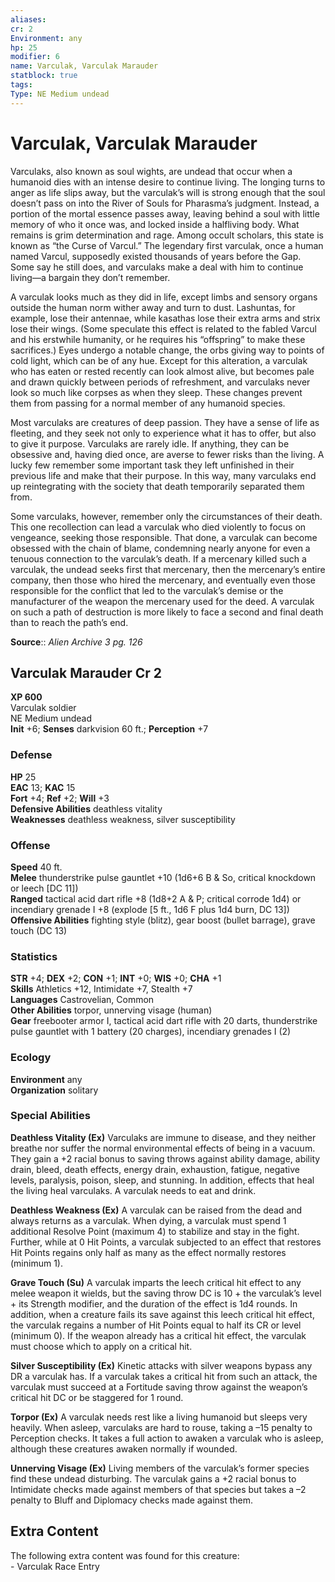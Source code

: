 ```yaml
---
aliases: 
cr: 2
Environment: any
hp: 25
modifier: 6
name: Varculak, Varculak Marauder
statblock: true
tags: 
Type: NE Medium undead  
---
```


# Varculak, Varculak Marauder

Varculaks, also known as soul wights, are undead that occur when a humanoid dies with an intense desire to continue living. The longing turns to anger as life slips away, but the varculak’s will is strong enough that the soul doesn’t pass on into the River of Souls for Pharasma’s judgment. Instead, a portion of the mortal essence passes away, leaving behind a soul with little memory of who it once was, and locked inside a halfliving body. What remains is grim determination and rage. Among occult scholars, this state is known as “the Curse of Varcul.” The legendary first varculak, once a human named Varcul, supposedly existed thousands of years before the Gap. Some say he still does, and varculaks make a deal with him to continue living—a bargain they don’t remember.

A varculak looks much as they did in life, except limbs and sensory organs outside the human norm wither away and turn to dust. Lashuntas, for example, lose their antennae, while kasathas lose their extra arms and strix lose their wings. (Some speculate this effect is related to the fabled Varcul and his erstwhile humanity, or he requires his “offspring” to make these sacrifices.) Eyes undergo a notable change, the orbs giving way to points of cold light, which can be of any hue. Except for this alteration, a varculak who has eaten or rested recently can look almost alive, but becomes pale and drawn quickly between periods of refreshment, and varculaks never look so much like corpses as when they sleep. These changes prevent them from passing for a normal member of any humanoid species.

Most varculaks are creatures of deep passion. They have a sense of life as fleeting, and they seek not only to experience what it has to offer, but also to give it purpose. Varculaks are rarely idle. If anything, they can be obsessive and, having died once, are averse to fewer risks than the living. A lucky few remember some important task they left unfinished in their previous life and make that their purpose. In this way, many varculaks end up reintegrating with the society that death temporarily separated them from.

Some varculaks, however, remember only the circumstances of their death. This one recollection can lead a varculak who died violently to focus on vengeance, seeking those responsible. That done, a varculak can become obsessed with the chain of blame, condemning nearly anyone for even a tenuous connection to the varculak’s death. If a mercenary killed such a varculak, the undead seeks first that mercenary, then the mercenary’s entire company, then those who hired the mercenary, and eventually even those responsible for the conflict that led to the varculak’s demise or the manufacturer of the weapon the mercenary used for the deed. A varculak on such a path of destruction is more likely to face a second and final death than to reach the path’s end.

**Source**:: _Alien Archive 3 pg. 126_

## Varculak Marauder Cr 2

**XP 600**  
Varculak soldier  
NE Medium undead  
**Init** +6; **Senses** darkvision 60 ft.; **Perception** +7  

### Defense

**HP** 25  
**EAC** 13; **KAC** 15  
**Fort** +4; **Ref** +2; **Will** +3  
**Defensive Abilities** deathless vitality  
**Weaknesses** deathless weakness, silver susceptibility

### Offense

**Speed** 40 ft.  
**Melee** thunderstrike pulse gauntlet +10 (1d6+6 B & So, critical knockdown or leech \[DC 11\])  
**Ranged** tactical acid dart rifle +8 (1d8+2 A & P; critical corrode 1d4) or incendiary grenade I +8 (explode \[5 ft., 1d6 F plus 1d4 burn, DC 13\])  
**Offensive Abilities** fighting style (blitz), gear boost (bullet barrage), grave touch (DC 13)

### Statistics

**STR** +4; **DEX** +2; **CON** +1; **INT** +0; **WIS** +0; **CHA** +1  
**Skills** Athletics +12, Intimidate +7, Stealth +7  
**Languages** Castrovelian, Common  
**Other Abilities** torpor, unnerving visage (human)  
**Gear** freebooter armor I, tactical acid dart rifle with 20 darts, thunderstrike pulse gauntlet with 1 battery (20 charges), incendiary grenades I (2)

### Ecology

**Environment** any  
**Organization** solitary

### Special Abilities

**Deathless Vitality (Ex)** Varculaks are immune to disease, and they neither breathe nor suffer the normal environmental effects of being in a vacuum. They gain a +2 racial bonus to saving throws against ability damage, ability drain, bleed, death effects, energy drain, exhaustion, fatigue, negative levels, paralysis, poison, sleep, and stunning. In addition, effects that heal the living heal varculaks. A varculak needs to eat and drink.

**Deathless Weakness (Ex)** A varculak can be raised from the dead and always returns as a varculak. When dying, a varculak must spend 1 additional Resolve Point (maximum 4) to stabilize and stay in the fight. Further, while at 0 Hit Points, a varculak subjected to an effect that restores Hit Points regains only half as many as the effect normally restores (minimum 1).

**Grave Touch (Su)** A varculak imparts the leech critical hit effect to any melee weapon it wields, but the saving throw DC is 10 + the varculak’s level + its Strength modifier, and the duration of the effect is 1d4 rounds. In addition, when a creature fails its save against this leech critical hit effect, the varculak regains a number of Hit Points equal to half its CR or level (minimum 0). If the weapon already has a critical hit effect, the varculak must choose which to apply on a critical hit.

**Silver Susceptibility (Ex)** Kinetic attacks with silver weapons bypass any DR a varculak has. If a varculak takes a critical hit from such an attack, the varculak must succeed at a Fortitude saving throw against the weapon’s critical hit DC or be staggered for 1 round.

**Torpor (Ex)** A varculak needs rest like a living humanoid but sleeps very heavily. When asleep, varculaks are hard to rouse, taking a –15 penalty to Perception checks. It takes a full action to awaken a varculak who is asleep, although these creatures awaken normally if wounded.

**Unnerving Visage (Ex)** Living members of the varculak’s former species find these undead disturbing. The varculak gains a +2 racial bonus to Intimidate checks made against members of that species but takes a –2 penalty to Bluff and Diplomacy checks made against them.

## Extra Content

The following extra content was found for this creature:  
\- Varculak Race Entry
